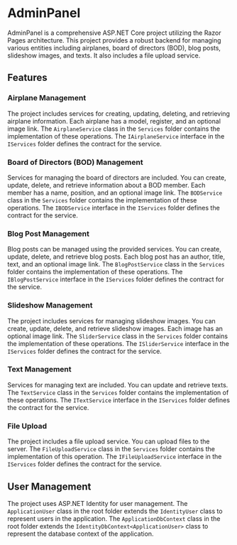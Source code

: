# AdminPanel

AdminPanel is a comprehensive ASP.NET Core project utilizing the Razor Pages architecture. This project provides a robust backend for managing various entities including airplanes, board of directors (BOD), blog posts, slideshow images, and texts. It also includes a file upload service.

## Features

### Airplane Management
The project includes services for creating, updating, deleting, and retrieving airplane information. Each airplane has a model, register, and an optional image link. The `AirplaneService` class in the `Services` folder contains the implementation of these operations. The `IAirplaneService` interface in the `IServices` folder defines the contract for the service.

### Board of Directors (BOD) Management
Services for managing the board of directors are included. You can create, update, delete, and retrieve information about a BOD member. Each member has a name, position, and an optional image link. The `BODService` class in the `Services` folder contains the implementation of these operations. The `IBODService` interface in the `IServices` folder defines the contract for the service.

### Blog Post Management
Blog posts can be managed using the provided services. You can create, update, delete, and retrieve blog posts. Each blog post has an author, title, text, and an optional image link. The `BlogPostService` class in the `Services` folder contains the implementation of these operations. The `IBlogPostService` interface in the `IServices` folder defines the contract for the service.

### Slideshow Management
The project includes services for managing slideshow images. You can create, update, delete, and retrieve slideshow images. Each image has an optional image link. The `SliderService` class in the `Services` folder contains the implementation of these operations. The `ISliderService` interface in the `IServices` folder defines the contract for the service.

### Text Management
Services for managing text are included. You can update and retrieve texts. The `TextService` class in the `Services` folder contains the implementation of these operations. The `ITextService` interface in the `IServices` folder defines the contract for the service.

### File Upload
The project includes a file upload service. You can upload files to the server. The `FileUploadService` class in the `Services` folder contains the implementation of this operation. The `IFileUploadService` interface in the `IServices` folder defines the contract for the service.

## User Management
The project uses ASP.NET Identity for user management. The `ApplicationUser` class in the root folder extends the `IdentityUser` class to represent users in the application. The `ApplicationDbContext` class in the root folder extends the `IdentityDbContext<ApplicationUser>` class to represent the database context of the application.
